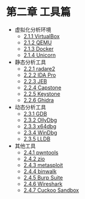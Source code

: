 # 第二章 工具篇

* 虚拟化分析环境
  * [2.1.1 VirtualBox](doc/2.1.1_virtualbox.md)
  * [2.1.2 QEMU](doc/2.1.2_qemu.md)
  * [2.1.3 Docker](doc/2.1.3_docker.md)
  * [2.1.4 Unicorn](doc/2.1.4_unicorn.md)
* 静态分析工具
  * [2.2.1 radare2](2.2.1_radare2.md)
  * [2.2.2 IDA Pro](2.2.2_idapro.md)
  * [2.2.3 JEB](2.2.3_jeb.md)
  * [2.2.4 Capstone](2.2.4_capstone.md)
  * [2.2.5 Keystone](2.2.5_keystone.md)
  * [2.2.6 Ghidra](2.2.6_ghidra.md)
* 动态分析工具
  * [2.3.1 GDB](2.3.1_gdb.md)
  * [2.3.2 OllyDbg](2.3.2_ollydbg.md)
  * [2.3.3 x64dbg](2.3.3_x64dbg.md)
  * [2.3.4 WinDbg](2.3.4_windbg.md)
  * [2.3.5 LLDB](2.3.5_lldb.md)
* 其他工具
  * [2.4.1 pwntools](2.4.1_pwntools.md)
  * [2.4.2 zio](2.4.2_zio.md)
  * [2.4.3 metasploit](2.4.3_metasploit.md)
  * [2.4.4 binwalk](2.4.4_binwalk.md)
  * [2.4.5 Burp Suite](2.4.5_burpsuite.md)
  * [2.4.6 Wireshark](2.4.6_wireshark.md)
  * [2.4.7 Cuckoo Sandbox](2.4.7_cuckoo.md)
